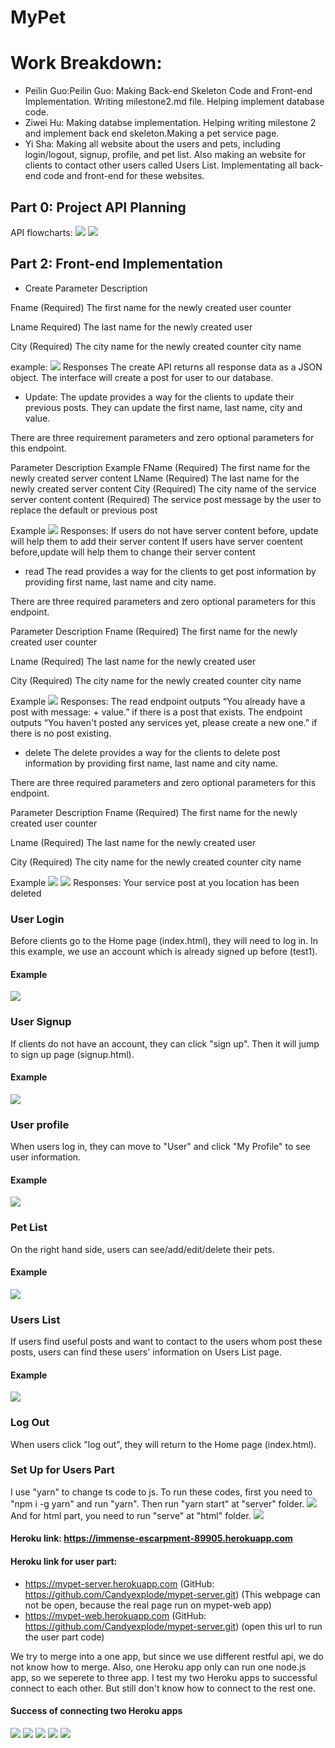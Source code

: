 # MyPet
# Work Breakdown:
* Peilin Guo:Peilin Guo: Making Back-end Skeleton Code and Front-end Implementation. Writing milestone2.md file. Helping implement database code.
* Ziwei Hu: Making databse implementation. Helping writing milestone 2 and implement back end skeleton.Making a pet service page.
* Yi Sha: Making all website about the users and pets, including login/logout, signup, profile, and pet list. Also making an website for clients to contact other users called Users List. Implementating all back-end code and front-end for these websites.



## Part 0: Project API Planning

API flowcharts:
![](imgMilestone1/flowcharts.jpg)
![](imgMilestone1/apiflow.png)

## Part 2: Front-end Implementation

* Create 
Parameter
Description

Fname
(Required) The first name for the newly created user counter

Lname
Required) The last name for the newly created user


City
(Required) The city name for the newly created counter city name


example:
![](imgMilestone1/create.png)
Responses
The create API returns all response data as a JSON object. 
The interface will create a post for user to our database. 


* Update:
The update provides a way for the clients to update their previous posts. They can update the first name, last name, city and value.

There are three requirement parameters and zero optional parameters for this endpoint. 

Parameter
Description
Example
FName
(Required) The first name for the newly created server content
LName 
(Required) The last name for the newly created server content
City
(Required) The city name of the service server content
content 
(Required) The service post message by the user to replace the default or previous post


Example
![](imgMilestone1/update.png)
Responses:
If users do not have server content before, update will help them to add their server content 
If users have server coentent before,update will help them to change their server content




* read
The read  provides a way for the clients to get post information by providing first name, last name and city name.


There are three required parameters and zero optional parameters for this endpoint.

Parameter
Description
Fname
(Required) The first name for the newly created user counter

Lname
(Required) The last name for the newly created user

City
(Required) The city name for the newly created counter city name


Example
![](imgMilestone1/read.png)
Responses:
The read endpoint outputs “You already have a post with message: + value.” if there is a post that exists. The endpoint outputs “You haven't posted any services yet, please create a new one.” if there is no post existing.

* delete
The delete  provides a way for the clients to delete post information by providing first name, last name and city name.


There are three required parameters and zero optional parameters for this endpoint.

Parameter
Description
Fname
(Required) The first name for the newly created user counter

Lname
(Required) The last name for the newly created user

City
(Required) The city name for the newly created counter city name


Example
![](imgMilestone1/delete.png)
![](imgMilestone1/delete1.png)
Responses:
Your service post at you location has been deleted


### User Login

Before clients go to the Home page (index.html), they will need to log in. In this example, we use an account which is already signed up before (test1).

#### Example
![](imgMilestone1/loginex.png)

### User Signup

If clients do not have an account, they can click "sign up". Then it will jump to sign up page (signup.html).

#### Example
![](imgMilestone1/signupex.png)

### User profile

When users log in, they can move to "User" and click "My Profile" to see user information.

#### Example
![](imgMilestone1/profileex.png)

### Pet List

On the right hand side, users can see/add/edit/delete their pets.

#### Example
![](imgMilestone1/petex.png)

### Users List

If users find useful posts and want to contact to the users whom post these posts, users can find these users' information on Users List page.

#### Example
![](imgMilestone1/userslistex.png)

### Log Out

When users click "log out", they will return to the Home page (index.html).

### Set Up for Users Part

I use "yarn" to change ts code to js. To run these codes, first you need to "npm i -g yarn" and run "yarn". Then run "yarn start" at "server" folder.
![](imgMilestone1/setup1.png)
And for html part, you need to run "serve" at "html" folder.
![](imgMilestone1/setup2.png)



#### Heroku link: https://immense-escarpment-89905.herokuapp.com

#### Heroku link for user part: 
- https://mypet-server.herokuapp.com (GitHub: https://github.com/Candyexplode/mypet-server.git) (This webpage can not be open, because the real page run on mypet-web app)
- https://mypet-web.herokuapp.com (GitHub: https://github.com/Candyexplode/mypet-server.git) (open this url to run the user part code)

We try to merge into a one app, but since we use different restful api, we do not know how to merge. Also, one Heroku app only can run one node.js app, so we seperete to three app. I test my two Heroku apps to successful connect to each other. But still don't know how to connect to the rest one.

#### Success of connecting two Heroku apps
![](imgMilestone1/database3.png)
![](imgMilestone1/database1.png)
![](imgMilestone1/database2.png)
![](imgMilestone1/heroku1.png)
![](imgMilestone1/heroku2.png)
